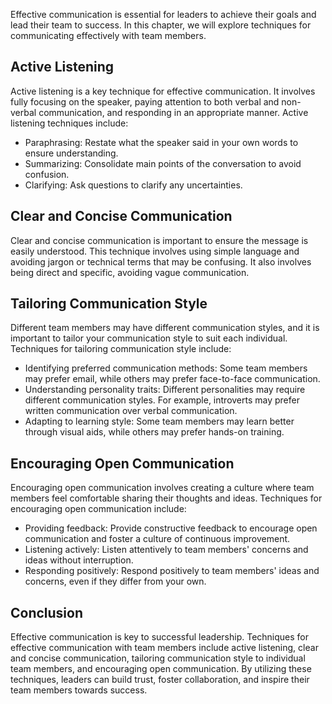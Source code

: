 
Effective communication is essential for leaders to achieve their goals and lead their team to success. In this chapter, we will explore techniques for communicating effectively with team members.

Active Listening
----------------

Active listening is a key technique for effective communication. It involves fully focusing on the speaker, paying attention to both verbal and non-verbal communication, and responding in an appropriate manner. Active listening techniques include:

* Paraphrasing: Restate what the speaker said in your own words to ensure understanding.
* Summarizing: Consolidate main points of the conversation to avoid confusion.
* Clarifying: Ask questions to clarify any uncertainties.

Clear and Concise Communication
-------------------------------

Clear and concise communication is important to ensure the message is easily understood. This technique involves using simple language and avoiding jargon or technical terms that may be confusing. It also involves being direct and specific, avoiding vague communication.

Tailoring Communication Style
-----------------------------

Different team members may have different communication styles, and it is important to tailor your communication style to suit each individual. Techniques for tailoring communication style include:

* Identifying preferred communication methods: Some team members may prefer email, while others may prefer face-to-face communication.
* Understanding personality traits: Different personalities may require different communication styles. For example, introverts may prefer written communication over verbal communication.
* Adapting to learning style: Some team members may learn better through visual aids, while others may prefer hands-on training.

Encouraging Open Communication
------------------------------

Encouraging open communication involves creating a culture where team members feel comfortable sharing their thoughts and ideas. Techniques for encouraging open communication include:

* Providing feedback: Provide constructive feedback to encourage open communication and foster a culture of continuous improvement.
* Listening actively: Listen attentively to team members' concerns and ideas without interruption.
* Responding positively: Respond positively to team members' ideas and concerns, even if they differ from your own.

Conclusion
----------

Effective communication is key to successful leadership. Techniques for effective communication with team members include active listening, clear and concise communication, tailoring communication style to individual team members, and encouraging open communication. By utilizing these techniques, leaders can build trust, foster collaboration, and inspire their team members towards success.
